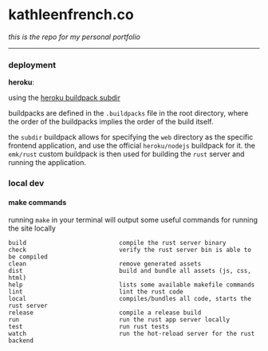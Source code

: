 # kathleenfrench.co

_this is the repo for my personal portfolio_

----

### deployment

**heroku**:

using the [heroku buildpack subdir](https://elements.heroku.com/buildpacks/sectorlabs/heroku-buildpack-subdir)

buildpacks are defined in the `.buildpacks` file in the root directory, where the order of the buildpacks implies the order of the build itself. 

the `subdir` buildpack allows for specifying the `web` directory as the specific frontend application, and use the official `heroku/nodejs` buildpack for it. the `emk/rust` custom buildpack is then used for building the `rust` server and running the application.

### local dev

#### make commands

running `make` in your terminal will output some useful commands for running the site locally

```
build                          compile the rust server binary
check                          verify the rust server bin is able to be compiled
clean                          remove generated assets
dist                           build and bundle all assets (js, css, html)
help                           lists some available makefile commands
lint                           lint the rust code
local                          compiles/bundles all code, starts the rust server
release                        compile a release build
run                            run the rust app server locally
test                           run rust tests
watch                          run the hot-reload server for the rust backend
```
